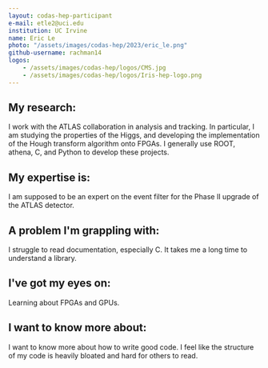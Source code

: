 ```yaml
---
layout: codas-hep-participant
e-mail: etle2@uci.edu
institution: UC Irvine
name: Eric Le
photo: "/assets/images/codas-hep/2023/eric_le.png"
github-username: rachman14
logos:
    - /assets/images/codas-hep/logos/CMS.jpg
    - /assets/images/codas-hep/logos/Iris-hep-logo.png
---
```


## My research:
I work with the ATLAS collaboration in analysis and tracking. In particular, I am studying the properties of the Higgs, and developing the implementation of the Hough transform algorithm onto FPGAs.
I generally use ROOT, athena, C, and Python to develop these projects.
## My expertise is:
I am supposed to be an expert on the event filter for the Phase II upgrade of the ATLAS detector. 

## A problem I'm grappling with:
I struggle to read documentation, especially C. It takes me a long time to understand a library.

## I've got my eyes on:
Learning about FPGAs and GPUs.

## I want to know more about:
I want to know more about how to write good code. I feel like the structure of my code is heavily bloated and hard for others to read. 
